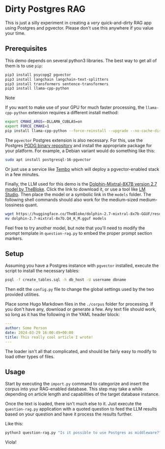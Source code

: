 # Dirty Postgres RAG

This is just a silly experiment in creating a _very_ quick-and-dirty RAG app using Postgres and pgvector. Please don't use this anywhere if you value your time.

## Prerequisites

This demo depends on several python3 libraries. The best way to get all of them is to use `pip`:

```bash
pip3 install psycopg2 pgvector 
pip3 install langchain langchain-text-splitters 
pip3 install transformers sentence-transformers
pip3 install llama-cpp-python
```

> [!NOTE]
> If you want to make use of your GPU for much faster processing, the `llama-cpp-python` extension requires a different install method:
>   
> ```bash
> export CMAKE_ARGS=-DLLAMA_CUBLAS=on
> export FORCE_CMAKE=1
> pip install llama-cpp-python --force-reinstall --upgrade --no-cache-dir
> ```

The `pgvector` Postgres extension is also necessary. For this, use the Postgres [PGDG binary repository](https://www.postgresql.org/download/) and install the appropriate package for your platform. For example, a Debian variant would do something like this:

```bash
sudo apt install postgresql-16-pgvector
```

Or just use a service like [Tembo](https://tembo.io/) which will deploy a pgvector-enabled stack in a few minutes.

Finally, the LLM used for this demo is the [Dolphin-Mixtral-8X7B version 2.7 model by TheBloke](https://huggingface.co/TheBloke/dolphin-2.7-mixtral-8x7b-GGUF). Click the link to download it, or use a tool like [LM Studio](https://lmstudio.ai/). Then place the model or a symbolic link in the `models` folder. The following shell commands should also work for the medium-sized medium-lossiness quant.

```bash
wget https://huggingface.co/TheBloke/dolphin-2.7-mixtral-8x7b-GGUF/resolve/main/dolphin-2.7-mixtral-8x7b.Q4_K_M.gguf?download=true
mv dolphin-2.7-mixtral-8x7b.Q4_K_M.gguf models
```

Feel free to try another model, but note that you'll need to modify the prompt template in `question-rag.py` to embed the proper prompt section markers.

## Setup

Assuming you have a Postgres instance with `pgvector` installed, execute the script to install the necessary tables:

```bash
psql -f create_tables.sql -h db_host -U username dbname
```

Then edit the `config.py` file to change the global settings used by the two provided utilities.

Place some Hugo Markdown files in the `./corpus` folder for processing. If you don't have any, download or generate a few. Any text file should work, so long as it has the following in the YAML header block:

```yaml
---
author: Some Person
date: 2024-03-29 16:00:49+00:00
title: This really cool article I wrote!
---
```

The loader isn't all that complicated, and should be fairly easy to modify to load other types of files.

## Usage

Start by executing the `import.py` command to categorize and insert the corpus into your RAG-enabled database. This step may take a while depending on article length and capabilities of the target database instance.

Once the text is loaded, there isn't much else to it. Just execute the `question-rag.py` application with a quoted question to feed the LLM results based on your question and have it process the results further.

Like this:

```bash
python3 question-rag.py "Is it possible to use Postgres as middleware?"
```

Viola!
